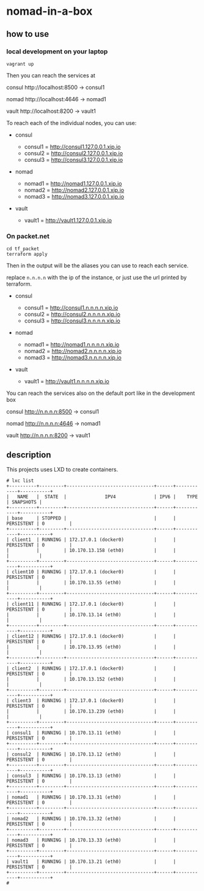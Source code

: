 # nomad-in-a-box

## how to use

### local development on your laptop
```
vagrant up
```

Then you can reach the services at

consul http://localhost:8500	-> consul1

nomad http://localhost:4646	-> nomad1

vault http://localhost:8200 	-> vault1

To reach each of the individual nodes, you can use:

- consul
	- consul1 = http://consul1.127.0.0.1.xip.io
	- consul2 = http://consul2.127.0.0.1.xip.io
	- consul3 = http://consul3.127.0.0.1.xip.io

- nomad
	- nomad1 = http://nomad1.127.0.0.1.xip.io
	- nomad2 = http://nomad2.127.0.0.1.xip.io
	- nomad3 = http://nomad3.127.0.0.1.xip.io

- vault
	- vault1 = http://vault1.127.0.0.1.xip.io


### On packet.net

```
cd tf_packet
terraform apply
```

Then in the output will be the aliases you can use to reach each service.

replace `n.n.n.n` with the ip of the instance, or just use the url printed by terraform.

- consul
	- consul1 = http://consul1.n.n.n.n.xip.io
	- consul2 = http://consul2.n.n.n.n.xip.io
	- consul3 = http://consul3.n.n.n.n.xip.io

- nomad
	- nomad1 = http://nomad1.n.n.n.n.xip.io
	- nomad2 = http://nomad2.n.n.n.n.xip.io
	- nomad3 = http://nomad3.n.n.n.n.xip.io

- vault
	- vault1 = http://vault1.n.n.n.n.xip.io

You can reach the services also on the default port like in the development box

consul http://n.n.n.n:8500	-> consul1

nomad http://n.n.n.n:4646	-> nomad1

vault http://n.n.n.n:8200 	-> vault1

## description

This projects uses LXD to create containers.

```
# lxc list
+----------+---------+--------------------------------+------+------------+-----------+
|   NAME   |  STATE  |              IPV4              | IPV6 |    TYPE    | SNAPSHOTS |
+----------+---------+--------------------------------+------+------------+-----------+
| base     | STOPPED |                                |      | PERSISTENT | 0         |
+----------+---------+--------------------------------+------+------------+-----------+
| client1  | RUNNING | 172.17.0.1 (docker0)           |      | PERSISTENT | 0         |
|          |         | 10.170.13.158 (eth0)           |      |            |           |
+----------+---------+--------------------------------+------+------------+-----------+
| client10 | RUNNING | 172.17.0.1 (docker0)           |      | PERSISTENT | 0         |
|          |         | 10.170.13.55 (eth0)            |      |            |           |
+----------+---------+--------------------------------+------+------------+-----------+
| client11 | RUNNING | 172.17.0.1 (docker0)           |      | PERSISTENT | 0         |
|          |         | 10.170.13.14 (eth0)            |      |            |           |
+----------+---------+--------------------------------+------+------------+-----------+
| client12 | RUNNING | 172.17.0.1 (docker0)           |      | PERSISTENT | 0         |
|          |         | 10.170.13.95 (eth0)            |      |            |           |
+----------+---------+--------------------------------+------+------------+-----------+
| client2  | RUNNING | 172.17.0.1 (docker0)           |      | PERSISTENT | 0         |
|          |         | 10.170.13.152 (eth0)           |      |            |           |
+----------+---------+--------------------------------+------+------------+-----------+
| client3  | RUNNING | 172.17.0.1 (docker0)           |      | PERSISTENT | 0         |
|          |         | 10.170.13.239 (eth0)           |      |            |           |
+----------+---------+--------------------------------+------+------------+-----------+
| consul1  | RUNNING | 10.170.13.11 (eth0)            |      | PERSISTENT | 0         |
+----------+---------+--------------------------------+------+------------+-----------+
| consul2  | RUNNING | 10.170.13.12 (eth0)            |      | PERSISTENT | 0         |
+----------+---------+--------------------------------+------+------------+-----------+
| consul3  | RUNNING | 10.170.13.13 (eth0)            |      | PERSISTENT | 0         |
+----------+---------+--------------------------------+------+------------+-----------+
| nomad1   | RUNNING | 10.170.13.31 (eth0)            |      | PERSISTENT | 0         |
+----------+---------+--------------------------------+------+------------+-----------+
| nomad2   | RUNNING | 10.170.13.32 (eth0)            |      | PERSISTENT | 0         |
+----------+---------+--------------------------------+------+------------+-----------+
| nomad3   | RUNNING | 10.170.13.33 (eth0)            |      | PERSISTENT | 0         |
+----------+---------+--------------------------------+------+------------+-----------+
| vault1   | RUNNING | 10.170.13.21 (eth0)            |      | PERSISTENT | 0         |
+----------+---------+--------------------------------+------+------------+-----------+
# 
```
